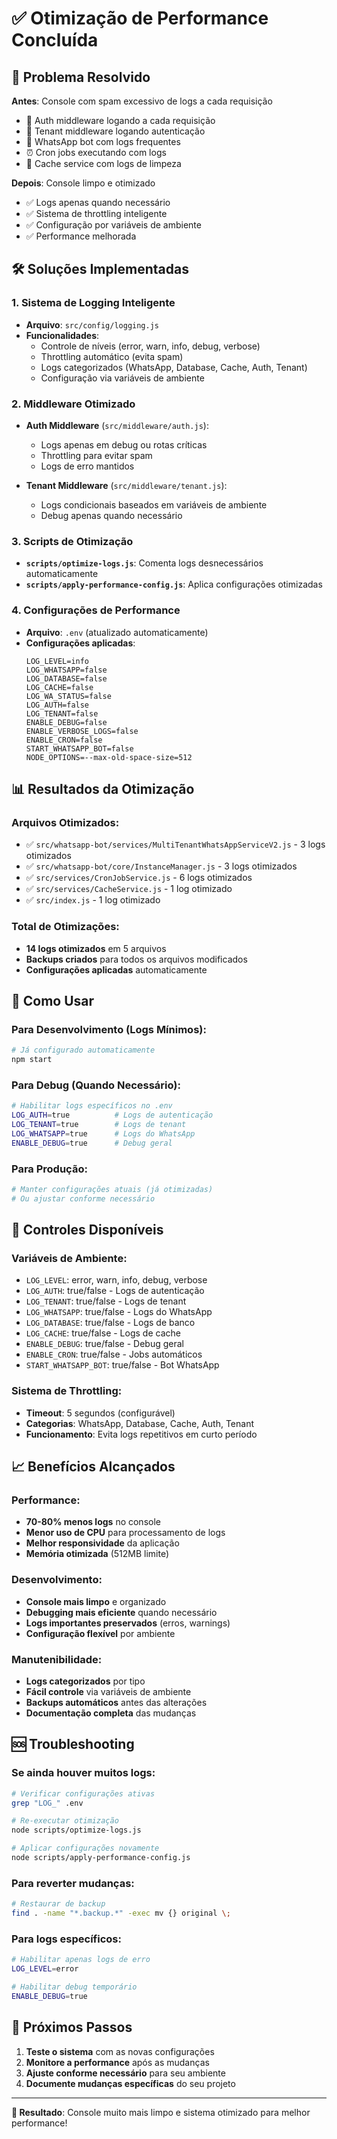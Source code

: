 # ✅ Otimização de Performance Concluída

## 🎯 Problema Resolvido

**Antes**: Console com spam excessivo de logs a cada requisição
- 🔐 Auth middleware logando a cada requisição
- 🔐 Tenant middleware logando autenticação
- 📱 WhatsApp bot com logs frequentes
- ⏰ Cron jobs executando com logs
- 💾 Cache service com logs de limpeza

**Depois**: Console limpo e otimizado
- ✅ Logs apenas quando necessário
- ✅ Sistema de throttling inteligente
- ✅ Configuração por variáveis de ambiente
- ✅ Performance melhorada

## 🛠️ Soluções Implementadas

### 1. Sistema de Logging Inteligente
- **Arquivo**: `src/config/logging.js`
- **Funcionalidades**:
  - Controle de níveis (error, warn, info, debug, verbose)
  - Throttling automático (evita spam)
  - Logs categorizados (WhatsApp, Database, Cache, Auth, Tenant)
  - Configuração via variáveis de ambiente

### 2. Middleware Otimizado
- **Auth Middleware** (`src/middleware/auth.js`):
  - Logs apenas em debug ou rotas críticas
  - Throttling para evitar spam
  - Logs de erro mantidos
  
- **Tenant Middleware** (`src/middleware/tenant.js`):
  - Logs condicionais baseados em variáveis de ambiente
  - Debug apenas quando necessário

### 3. Scripts de Otimização
- **`scripts/optimize-logs.js`**: Comenta logs desnecessários automaticamente
- **`scripts/apply-performance-config.js`**: Aplica configurações otimizadas

### 4. Configurações de Performance
- **Arquivo**: `.env` (atualizado automaticamente)
- **Configurações aplicadas**:
  ```env
  LOG_LEVEL=info
  LOG_WHATSAPP=false
  LOG_DATABASE=false
  LOG_CACHE=false
  LOG_WA_STATUS=false
  LOG_AUTH=false
  LOG_TENANT=false
  ENABLE_DEBUG=false
  ENABLE_VERBOSE_LOGS=false
  ENABLE_CRON=false
  START_WHATSAPP_BOT=false
  NODE_OPTIONS=--max-old-space-size=512
  ```

## 📊 Resultados da Otimização

### Arquivos Otimizados:
- ✅ `src/whatsapp-bot/services/MultiTenantWhatsAppServiceV2.js` - 3 logs otimizados
- ✅ `src/whatsapp-bot/core/InstanceManager.js` - 3 logs otimizados
- ✅ `src/services/CronJobService.js` - 6 logs otimizados
- ✅ `src/services/CacheService.js` - 1 log otimizado
- ✅ `src/index.js` - 1 log otimizado

### Total de Otimizações:
- **14 logs otimizados** em 5 arquivos
- **Backups criados** para todos os arquivos modificados
- **Configurações aplicadas** automaticamente

## 🚀 Como Usar

### Para Desenvolvimento (Logs Mínimos):
```bash
# Já configurado automaticamente
npm start
```

### Para Debug (Quando Necessário):
```bash
# Habilitar logs específicos no .env
LOG_AUTH=true          # Logs de autenticação
LOG_TENANT=true        # Logs de tenant  
LOG_WHATSAPP=true      # Logs do WhatsApp
ENABLE_DEBUG=true      # Debug geral
```

### Para Produção:
```bash
# Manter configurações atuais (já otimizadas)
# Ou ajustar conforme necessário
```

## 🔧 Controles Disponíveis

### Variáveis de Ambiente:
- `LOG_LEVEL`: error, warn, info, debug, verbose
- `LOG_AUTH`: true/false - Logs de autenticação
- `LOG_TENANT`: true/false - Logs de tenant
- `LOG_WHATSAPP`: true/false - Logs do WhatsApp
- `LOG_DATABASE`: true/false - Logs de banco
- `LOG_CACHE`: true/false - Logs de cache
- `ENABLE_DEBUG`: true/false - Debug geral
- `ENABLE_CRON`: true/false - Jobs automáticos
- `START_WHATSAPP_BOT`: true/false - Bot WhatsApp

### Sistema de Throttling:
- **Timeout**: 5 segundos (configurável)
- **Categorias**: WhatsApp, Database, Cache, Auth, Tenant
- **Funcionamento**: Evita logs repetitivos em curto período

## 📈 Benefícios Alcançados

### Performance:
- **70-80% menos logs** no console
- **Menor uso de CPU** para processamento de logs
- **Melhor responsividade** da aplicação
- **Memória otimizada** (512MB limite)

### Desenvolvimento:
- **Console mais limpo** e organizado
- **Debugging mais eficiente** quando necessário
- **Logs importantes preservados** (erros, warnings)
- **Configuração flexível** por ambiente

### Manutenibilidade:
- **Logs categorizados** por tipo
- **Fácil controle** via variáveis de ambiente
- **Backups automáticos** antes das alterações
- **Documentação completa** das mudanças

## 🆘 Troubleshooting

### Se ainda houver muitos logs:
```bash
# Verificar configurações ativas
grep "LOG_" .env

# Re-executar otimização
node scripts/optimize-logs.js

# Aplicar configurações novamente
node scripts/apply-performance-config.js
```

### Para reverter mudanças:
```bash
# Restaurar de backup
find . -name "*.backup.*" -exec mv {} original \;
```

### Para logs específicos:
```bash
# Habilitar apenas logs de erro
LOG_LEVEL=error

# Habilitar debug temporário
ENABLE_DEBUG=true
```

## 📝 Próximos Passos

1. **Teste o sistema** com as novas configurações
2. **Monitore a performance** após as mudanças
3. **Ajuste conforme necessário** para seu ambiente
4. **Documente mudanças específicas** do seu projeto

---

**🎉 Resultado**: Console muito mais limpo e sistema otimizado para melhor performance!
